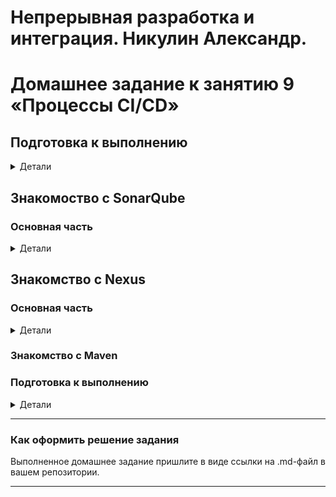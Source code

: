 # Непрерывная разработка и интеграция. Никулин Александр. 
# Домашнее задание к занятию 9 «Процессы CI/CD»

## Подготовка к выполнению

<details>
  <summary>Детали</summary>

  1. Создайте два VM в Yandex Cloud с параметрами: 2CPU 4RAM Centos7 (остальное по минимальным требованиям).
      - ![alt text](imgs/image100.png)
  2. Пропишите в [inventory](./infrastructure/inventory/cicd/hosts.yml) [playbook](./infrastructure/site.yml) созданные хосты.
      - ![alt text](imgs/image99.png)
  3. Добавьте в [files](./infrastructure/files/) файл со своим публичным ключом (id_rsa.pub). Если ключ называется иначе — найдите таску в плейбуке, которая использует id_rsa.pub имя, и исправьте на своё.
      - ![alt text](imgs/image97.png)
  4. Запустите playbook, ожидайте успешного завершения.
      - пришлось править так же реcentosBase repo на vault и накатывать 12й постгрю
      - ![alt text](imgs/image96.png)
  5. Проверьте готовность SonarQube через [браузер](http://localhost:9000).
      - ![alt text](imgs/image94.png)
  6. Зайдите под admin\admin, поменяйте пароль на свой.
      - ![alt text](imgs/image95.png)
  7.  Проверьте готовность Nexus через [бразуер](http://localhost:8081).
      - ![alt text](imgs/image93.png)
  8. Подключитесь под admin\admin123, поменяйте пароль, сохраните анонимный доступ.
      - ![alt text](imgs/image92.png)

</details>

## Знакомоство с SonarQube

### Основная часть

<details>
  <summary>Детали</summary>

  1. Создайте новый проект, название произвольное.
  2. Скачайте пакет sonar-scanner, который вам предлагает скачать SonarQube.
  3. Сделайте так, чтобы binary был доступен через вызов в shell (или поменяйте переменную PATH, или любой другой, удобный вам способ).
  4. Проверьте `sonar-scanner --version`.
  5. Запустите анализатор против кода из директории [example](./example) с дополнительным ключом `-Dsonar.coverage.exclusions=fail.py`.
  6. Посмотрите результат в интерфейсе.
  7. Исправьте ошибки, которые он выявил, включая warnings.
  8. Запустите анализатор повторно — проверьте, что QG пройдены успешно.
  9. Сделайте скриншот успешного прохождения анализа, приложите к решению ДЗ.

</details>

## Знакомство с Nexus

### Основная часть

<details>
  <summary>Детали</summary>

  1. В репозиторий `maven-public` загрузите артефакт с GAV-параметрами:

  *    groupId: netology;
  *    artifactId: java;
  *    version: 8_282;
  *    classifier: distrib;
  *    type: tar.gz.
    
  2. В него же загрузите такой же артефакт, но с version: 8_102.
  3. Проверьте, что все файлы загрузились успешно.
  4. В ответе пришлите файл `maven-metadata.xml` для этого артефекта.

</details>

### Знакомство с Maven

### Подготовка к выполнению

<details>
  <summary>Детали</summary>
  1. Скачайте дистрибутив с [maven](https://maven.apache.org/download.cgi).
  2. Разархивируйте, сделайте так, чтобы binary был доступен через вызов в shell (или поменяйте переменную PATH, или любой другой, удобный вам способ).
  3. Удалите из `apache-maven-<version>/conf/settings.xml` упоминание о правиле, отвергающем HTTP- соединение — раздел mirrors —> id: my-repository-http-unblocker.
  4. Проверьте `mvn --version`.
  5. Заберите директорию [mvn](./mvn) с pom.

  ### Основная часть

  1. Поменяйте в `pom.xml` блок с зависимостями под ваш артефакт из первого пункта задания для Nexus (java с версией 8_282).
  2. Запустите команду `mvn package` в директории с `pom.xml`, ожидайте успешного окончания.
  3. Проверьте директорию `~/.m2/repository/`, найдите ваш артефакт.
  4. В ответе пришлите исправленный файл `pom.xml`.

</details>

---

### Как оформить решение задания

Выполненное домашнее задание пришлите в виде ссылки на .md-файл в вашем репозитории.

---
